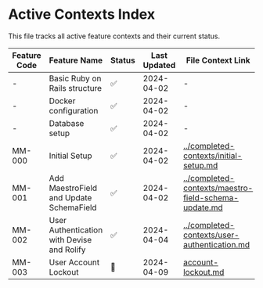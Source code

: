 # Active Contexts Index

This file tracks all active feature contexts and their current status.

| Feature Code | Feature Name | Status | Last Updated | File Context Link |
|--------------|--------------|--------|--------------|------------------|
| - | Basic Ruby on Rails structure | ✅ | 2024-04-02 | - |
| - | Docker configuration | ✅ | 2024-04-02 | - |
| - | Database setup | ✅ | 2024-04-02 | - |
| MM-000 | Initial Setup | ✅ | 2024-04-02 | [../completed-contexts/initial-setup.md](../completed-contexts/initial-setup.md) |
| MM-001 | Add MaestroField and Update SchemaField | ✅ | 2024-04-02 | [../completed-contexts/maestro-field-schema-update.md](../completed-contexts/maestro-field-schema-update.md) |
| MM-002 | User Authentication with Devise and Rolify | ✅ | 2024-04-04 | [../completed-contexts/user-authentication.md](../completed-contexts/user-authentication.md) |
| MM-003 | User Account Lockout | 🔄 | 2024-04-09 | [account-lockout.md](account-lockout.md) |